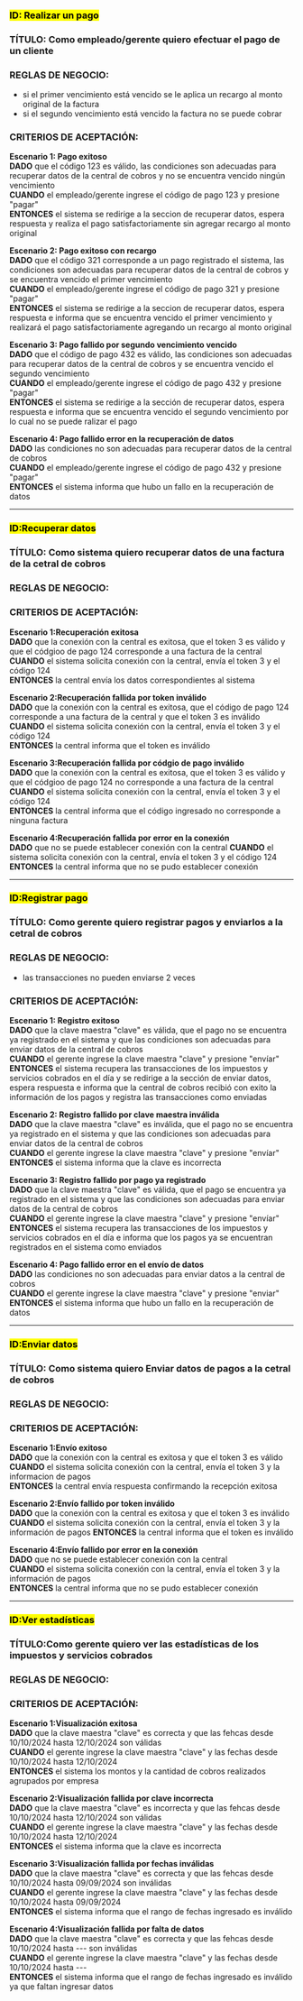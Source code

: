 ### <mark>ID: Realizar un pago </mark>
### TÍTULO: Como empleado/gerente quiero efectuar el pago de un cliente 
### REGLAS DE NEGOCIO: 
- si el primer vencimiento está vencido se le aplica un recargo al monto original de la factura
- si el segundo vencimiento está vencido la factura no se puede cobrar
### CRITERIOS DE ACEPTACIÓN:
**Escenario 1: Pago exitoso**    
**DADO** que el código 123 es válido, las condiciones son adecuadas para recuperar datos de la central de cobros y no se encuentra vencido ningún vencimiento  
**CUANDO**  el empleado/gerente ingrese el código de pago 123 y presione "pagar"  
**ENTONCES** el sistema se redirige a la seccion de recuperar datos, espera respuesta y realiza el pago satisfactoriamente sin agregar recargo al monto original  

**Escenario 2: Pago exitoso con recargo**  
**DADO** que el código 321 corresponde a un pago registrado el sistema, las condiciones son adecuadas para recuperar datos de la central de cobros y se encuentra vencido el primer vencimiento  
**CUANDO**  el empleado/gerente ingrese el código de pago 321 y presione "pagar"  
**ENTONCES** el sistema se redirige a la seccion de recuperar datos, espera respuesta e informa que se encuentra vencido el primer vencimiento y realizará el pago satisfactoriamente agregando un recargo al monto original   

**Escenario 3: Pago fallido por segundo vencimiento vencido**  
**DADO** que el código de pago 432 es válido, las condiciones son adecuadas para recuperar datos de la central de cobros y se encuentra vencido el segundo vencimiento  
**CUANDO** el empleado/gerente ingrese el código de pago 432 y presione "pagar"  
**ENTONCES**  el sistema se redirige a la sección de recuperar datos, espera respuesta e informa que se encuentra vencido el segundo vencimiento por lo cual no se puede ralizar el pago  

**Escenario 4: Pago fallido error en la recuperación de datos**  
**DADO** las condiciones no son adecuadas para recuperar datos de la central de cobros  
**CUANDO** el empleado/gerente ingrese el código de pago 432 y presione "pagar"  
**ENTONCES**  el sistema informa que hubo un fallo en la recuperación de datos 

---

### <mark>ID:Recuperar datos</mark>
### TÍTULO: Como sistema quiero recuperar datos de una factura de la cetral de cobros 
### REGLAS DE NEGOCIO:

### CRITERIOS DE ACEPTACIÓN:
**Escenario 1:Recuperación exitosa**    
**DADO** que la conexión con la central es exitosa, que el token 3 es válido y que el códgioo de pago 124 corresponde a una factura de la central  
**CUANDO** el sistema solicita conexión con la central, envía el token 3 y el código 124  
**ENTONCES**  la central envía los datos correspondientes al sistema 

**Escenario 2:Recuperación fallida por token inválido**  
**DADO** que la conexión con la central es exitosa, que el código de pago 124 corresponde a una factura de la central y que el token 3 es inválido  
**CUANDO** el sistema solicita conexión con la central, envía el token 3 y el código 124  
**ENTONCES** la central informa que el token es inválido  

**Escenario 3:Recuperación fallida por códgio de pago inválido**  
**DADO** que la conexión con la central es exitosa, que el token 3 es válido y que el códgioo de pago 124 no corresponde a una factura de la central  
**CUANDO** el sistema solicita conexión con la central, envía el token 3 y el código 124  
**ENTONCES** la central informa que el código ingresado no corresponde a ninguna factura 

**Escenario 4:Recuperación fallida por error en la conexión**  
**DADO** que no se puede establecer conexión con la central
**CUANDO** el sistema solicita conexión con la central, envía el token 3 y el código 124  
**ENTONCES** la central informa que no se pudo establecer conexión

---

### <mark>ID:Registrar pago</mark>
### TÍTULO: Como gerente quiero registrar pagos y enviarlos a la cetral de cobros 
### REGLAS DE NEGOCIO:
- las transacciones no pueden enviarse 2 veces

### CRITERIOS DE ACEPTACIÓN:
**Escenario 1: Registro exitoso**    
**DADO** que la clave maestra "clave" es válida, que el pago no se encuentra ya registrado en el sistema y que las condiciones son adecuadas para enviar datos de la central de cobros  
**CUANDO**  el gerente ingrese la clave maestra "clave" y presione "envíar"  
**ENTONCES** el sistema recupera las transacciones de los impuestos y servicios cobrados en el día y se redirige a la sección de enviar datos, espera respuesta e informa que la central de cobros recibió con exito la información de los pagos y registra las transacciones como enviadas  

**Escenario 2: Registro fallido por clave maestra inválida**  
**DADO** que la clave maestra "clave" es inválida, que el pago no se encuentra ya registrado en el sistema y que las condiciones son adecuadas para enviar datos de la central de cobros   
**CUANDO**  el gerente ingrese la clave maestra "clave" y presione "envíar"  
**ENTONCES** el sistema informa que la clave es incorrecta 

**Escenario 3: Registro fallido por pago ya registrado**  
**DADO** que la clave maestra "clave" es válida, que el pago se encuentra ya registrado en el sistema y que las condiciones son adecuadas para enviar datos de la central de cobros  
**CUANDO**  el gerente ingrese la clave maestra "clave" y presione "envíar"  
**ENTONCES** el sistema recupera las transacciones de los impuestos y servicios cobrados en el día e informa que los pagos ya se encuentran registrados en el sistema como enviados

**Escenario 4: Pago fallido error en el envío de datos**  
**DADO** las condiciones no son adecuadas para enviar datos a la central de cobros  
**CUANDO** el gerente ingrese la clave maestra "clave" y presione "enviar"  
**ENTONCES**  el sistema informa que hubo un fallo en la recuperación de datos  

---

### <mark>ID:Enviar datos</mark>
### TÍTULO: Como sistema quiero Enviar datos de pagos a la cetral de cobros 
### REGLAS DE NEGOCIO:

### CRITERIOS DE ACEPTACIÓN:
**Escenario 1:Envío exitoso**    
**DADO** que la conexión con la central es exitosa y que el token 3 es válido  
**CUANDO** el sistema solicita conexión con la central, envía el token 3 y la informacion de pagos  
**ENTONCES**  la central envía respuesta confirmando la recepción exitosa

**Escenario 2:Envío fallido por token inválido**  
**DADO** que la conexión con la central es exitosa y que el token 3 es inválido  
**CUANDO** el sistema solicita conexión con la central, envía el token 3 y la información de pagos 
**ENTONCES** la central informa que el token es inválido 

**Escenario 4:Envío fallido por error en la conexión**  
**DADO** que no se puede establecer conexión con la central  
**CUANDO** el sistema solicita conexión con la central, envía el token 3 y la información de pagos  
**ENTONCES** la central informa que no se pudo establecer conexión  

---

### <mark>ID:Ver estadísticas</mark>
### TÍTULO:Como gerente quiero ver las estadísticas de los impuestos y servicios cobrados 
### REGLAS DE NEGOCIO:
### CRITERIOS DE ACEPTACIÓN:
**Escenario 1:Visualización exitosa**    
**DADO** que la clave maestra "clave" es correcta y que las fehcas desde 10/10/2024 hasta 12/10/2024 son válidas   
**CUANDO** el gerente ingrese la clave maestra "clave" y las fechas desde 10/10/2024 hasta 12/10/2024  
**ENTONCES** el sistema los montos y la cantidad de cobros realizados agrupados por empresa 

**Escenario 2:Visualización fallida por clave incorrecta**  
**DADO** que la clave maestra "clave" es incorrecta y que las fehcas desde 10/10/2024 hasta 12/10/2024 son válidas   
**CUANDO** el gerente ingrese la clave maestra "clave" y las fechas desde 10/10/2024 hasta 12/10/2024  
**ENTONCES** el sistema informa que la clave es incorrecta 

**Escenario 3:Visualización fallida por fechas inválidas**  
**DADO** que la clave maestra "clave" es correcta y que las fehcas desde 10/10/2024 hasta 09/09/2024 son inválidas   
**CUANDO** el gerente ingrese la clave maestra "clave" y las fechas desde 10/10/2024 hasta 09/09/2024  
**ENTONCES** el sistema informa que el rango de fechas ingresado es inválido  

**Escenario 4:Visualización fallida por falta de datos**  
**DADO** que la clave maestra "clave" es correcta y que las fehcas desde 10/10/2024 hasta --- son inválidas   
**CUANDO** el gerente ingrese la clave maestra "clave" y las fechas desde 10/10/2024 hasta ---  
**ENTONCES** el sistema informa que el rango de fechas ingresado es inválido ya que faltan ingresar datos


